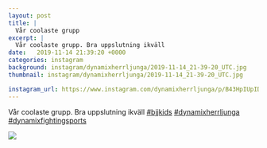 ```yaml
---
layout: post
title: |
  Vår coolaste grupp
excerpt: |
  Vår coolaste grupp. Bra uppslutning ikväll   
date:   2019-11-14 21:39:20 +0000
categories: instagram
background: instagram/dynamixherrljunga/2019-11-14_21-39-20_UTC.jpg
thumbnail: instagram/dynamixherrljunga/2019-11-14_21-39-20_UTC.jpg

instagram_url: https://www.instagram.com/dynamixherrljunga/p/B43HpIUpIDB
---
```

Vår coolaste grupp. Bra uppslutning ikväll [#bjjkids](https://www.instagram.com/explore/tags/bjjkids/) [#dynamixherrljunga](https://www.instagram.com/explore/tags/dynamixherrljunga/) [#dynamixfightingsports](https://www.instagram.com/explore/tags/dynamixfightingsports/)



<img src='{{ site.baseurl }}/instagram/dynamixherrljunga/2019-11-14_21-39-20_UTC.jpg' class='img-fluid' />
